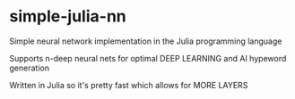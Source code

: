# simple-julia-nn
Simple neural network implementation in the Julia programming language

Supports n-deep neural nets for optimal DEEP LEARNING and AI hypeword generation

Written in Julia so it's pretty fast which allows for MORE LAYERS
